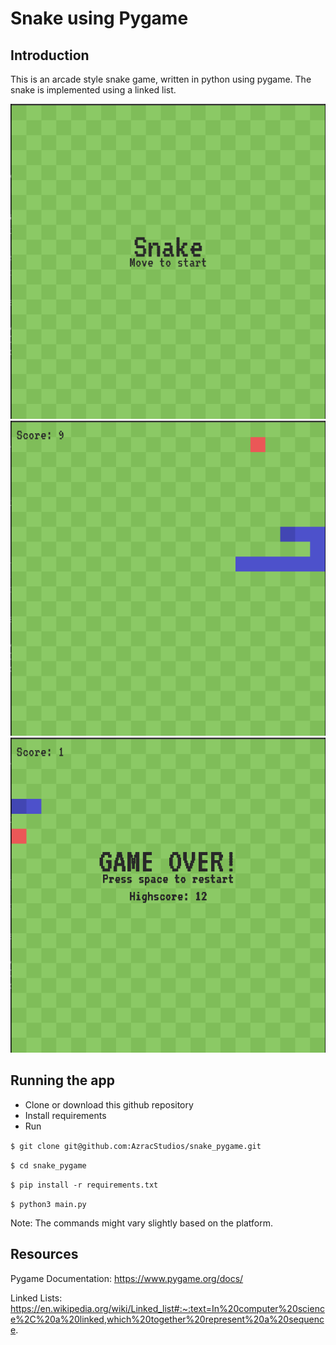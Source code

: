 # Snake using Pygame

## Introduction
This is an arcade style snake game, written in python using pygame. The snake is implemented using a linked list.

![Title Screen](./git_assets/title.png)
![Game Screen](./git_assets/game.png)
![Over Screen](./git_assets/over.png)


## Running the app
- Clone or download this github repository
- Install requirements
- Run

`$ git clone git@github.com:AzracStudios/snake_pygame.git`

`$ cd snake_pygame`

`$ pip install -r requirements.txt`

`$ python3 main.py`

Note: The commands might vary slightly based on the platform.

## Resources
Pygame Documentation: https://www.pygame.org/docs/

Linked Lists: https://en.wikipedia.org/wiki/Linked_list#:~:text=In%20computer%20science%2C%20a%20linked,which%20together%20represent%20a%20sequence.

